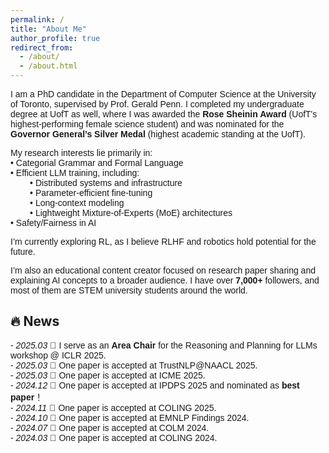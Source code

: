 ```yaml
---
permalink: /
title: "About Me"
author_profile: true
redirect_from: 
  - /about/
  - /about.html
---
```


<div style="font-size: 14px; font-family: 'Arial';">
  <p>
    I am a PhD candidate in the Department of Computer Science at the University of Toronto, supervised by Prof. Gerald Penn. I completed my undergraduate degree at UofT as well, where I was awarded the <strong>Rose Sheinin Award</strong> (UofT's highest-performing female science student) and was nominated for the <strong>Governor General’s Silver Medal</strong> (highest academic standing at the UofT).
  </p>

<p>
  My research interests lie primarily in:
  <br>• Categorial Grammar and Formal Language
  <br>• Efficient LLM training, including:
  <br>&nbsp;&nbsp;&nbsp;&nbsp;&nbsp;&nbsp;&nbsp;&nbsp;• Distributed systems and infrastructure  
  <br>&nbsp;&nbsp;&nbsp;&nbsp;&nbsp;&nbsp;&nbsp;&nbsp;• Parameter-efficient fine-tuning  
  <br>&nbsp;&nbsp;&nbsp;&nbsp;&nbsp;&nbsp;&nbsp;&nbsp;• Long-context modeling  
  <br>&nbsp;&nbsp;&nbsp;&nbsp;&nbsp;&nbsp;&nbsp;&nbsp;• Lightweight Mixture-of-Experts (MoE) architectures
  <br>• Safety/Fairness in AI
</p>

  <p>
    I’m currently exploring RL, as I believe RLHF and robotics hold potential for the future.
  </p>

  <p>
    I’m also an educational content creator focused on research paper sharing and explaining AI concepts to a broader audience. I have over <strong>7,000+</strong> followers, and most of them are STEM university students around the world.
  </p>
</div>

## 🔥 News

<div style="font-size: 14px; font-family: 'Arial';">
- <i>2025.03</i> 🎉 I serve as an <strong>Area Chair</strong> for the Reasoning and Planning for LLMs workshop @ ICLR 2025.<br>
- <i>2025.03</i> 🎉 One paper is accepted at TrustNLP@NAACL 2025.<br>
- <i>2025.03</i> 🎉 One paper is accepted at ICME 2025.<br>
- <i>2024.12</i> 🏅 One paper is accepted at IPDPS 2025 and nominated as <strong>best paper</strong>！<br>
- <i>2024.11</i> 🎉 One paper is accepted at COLING 2025.<br>
- <i>2024.10</i> 🎉 One paper is accepted at EMNLP Findings 2024.<br>
- <i>2024.07</i> 🎉 One paper is accepted at COLM 2024.<br>
- <i>2024.03</i> 🎉 One paper is accepted at COLING 2024.<br>
</div>

